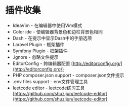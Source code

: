 # 插件收集

* IdeaVim - 在编辑器中使用Vim模式
* Color ide - 使编辑器背景色和边栏背景色相同
* Dash - 在提示中显示Dash中的手册选项
* Laravel Plugin - 框架插件
* Symfony Plugin - 框架插件
* .ignore - 忽略文件提示
* EditorConfig - 跨编辑器配置 [http://editorconfig.org/](http://editorconfig.org/)
* PHP composer.json support - composer.json文件提示
* .env files support - env文件管理工具
* leetcode editor - leetcode练习工具 [https://github.com/shuzijun/leetcode-editor](https://github.com/shuzijun/leetcode-editor)



